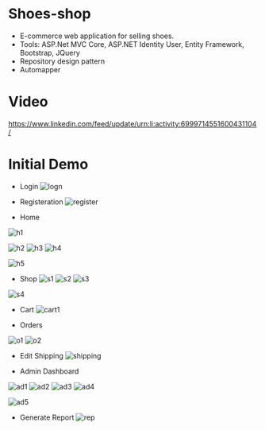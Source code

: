 # Shoes-shop
- E-commerce web application for selling shoes. 
- Tools: ASP.Net MVC Core, ASP.NET Identity User, Entity Framework, Bootstrap, JQuery
- Repository design pattern
- Automapper

# Video 
https://www.linkedin.com/feed/update/urn:li:activity:6999714551600431104/

# Initial Demo 
- Login
![logn](https://user-images.githubusercontent.com/57669085/202851009-671a84a1-b835-497e-9a8a-2652ad7ecd91.PNG)
- Registeration
![register](https://user-images.githubusercontent.com/57669085/202851028-edb8201c-38d9-4ba6-8e83-1ca9072e7ad2.PNG)


- Home

![h1](https://user-images.githubusercontent.com/57669085/202851045-66fbff59-4d25-4151-89e6-039c96ae7234.PNG)

![h2](https://user-images.githubusercontent.com/57669085/202851048-84f75c42-1f67-4568-ba17-3c1465cd7c33.PNG)
![h3](https://user-images.githubusercontent.com/57669085/202851052-225a20f6-f039-4c8a-9a9f-c6cdf7f32e4d.PNG)
![h4](https://user-images.githubusercontent.com/57669085/202851079-88de7c66-bc57-4649-8b02-812f2a2ab033.PNG)

![h5](https://user-images.githubusercontent.com/57669085/202851068-1e5f1ae1-aa88-4815-81bb-c7307df324b9.PNG)
- Shop
![s1](https://user-images.githubusercontent.com/57669085/202851101-a1dfc015-8d09-4038-ae07-abf82cb2ad62.PNG)
![s2](https://user-images.githubusercontent.com/57669085/202851104-4c9c7464-1ad0-4dfe-8259-472429fcbe77.PNG)
![s3](https://user-images.githubusercontent.com/57669085/202851108-16c4f703-0109-4202-b915-f0e3a71d28ec.PNG)

![s4](https://user-images.githubusercontent.com/57669085/202851113-adadc49d-e7d4-4cf1-990d-e15439ba1eb9.PNG)


- Cart
![cart1](https://user-images.githubusercontent.com/57669085/202851127-c2600c2c-2c4d-40e6-b65e-c37e53712bf6.PNG)

- Orders

![o1](https://user-images.githubusercontent.com/57669085/202851154-bb2c9e72-d7a5-49c0-82fd-2f91bfe9252d.PNG)
![o2](https://user-images.githubusercontent.com/57669085/202851160-977c64ac-40ee-4071-8cf9-4271ead03a23.PNG)

- Edit Shipping 
![shipping](https://user-images.githubusercontent.com/57669085/202851223-de2aa017-0880-49b4-ab12-c6e2928b04b4.PNG)


- Admin Dashboard

![ad1](https://user-images.githubusercontent.com/57669085/202851243-fd7b47dc-7a0d-4b47-992e-0675cbd4bde8.PNG)
![ad2](https://user-images.githubusercontent.com/57669085/202851245-ab9ea5eb-a071-4b96-b2d6-20d80e1b568d.PNG)
![ad3](https://user-images.githubusercontent.com/57669085/202851248-4a228691-f3d3-4bc6-910e-2faf23c7cd87.PNG)
![ad4](https://user-images.githubusercontent.com/57669085/202851251-9743ae65-f985-48f2-b4f6-3c47eb66b18d.PNG)

![ad5](https://user-images.githubusercontent.com/57669085/202851254-558a9d8b-06bb-48b1-88db-8d23e8388608.PNG)


- Generate Report
![rep](https://user-images.githubusercontent.com/57669085/202851285-b41a8b61-5e58-475c-bd80-099610e109eb.PNG)
